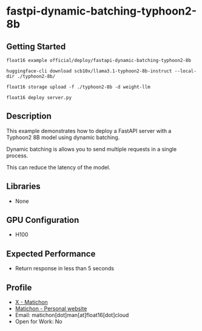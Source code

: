 # fastpi-dynamic-batching-typhoon2-8b

## Getting Started

```
float16 example official/deploy/fastapi-dynamic-batching-typhoon2-8b

huggingface-cli download scb10x/llama3.1-typhoon2-8b-instruct --local-dir ./typhoon2-8b/

float16 storage upload -f ./typhoon2-8b -d weight-llm

float16 deploy server.py
```

## Description

This example demonstrates how to deploy a FastAPI server with a Typhoon2 8B model using dynamic batching.

Dynamic batching is allows you to send multiple requests in a single process. 

This can reduce the latency of the model.

## Libraries 

- None

## GPU Configuration

- H100

## Expected Performance

- Return response in less than 5 seconds

## Profile

- [X - Matichon](https://x.com/KMatiDev1)
- [Matichon - Personal website](https://matichon.me)
- Email: matichon[dot]man[at]float16[dot]cloud
- Open for Work: No